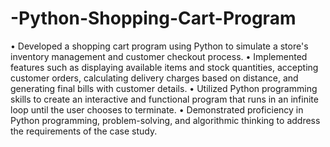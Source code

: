# -Python-Shopping-Cart-Program
•	Developed a shopping cart program using Python to simulate a store's inventory management and customer checkout process.
•	Implemented features such as displaying available items and stock quantities, accepting customer orders, calculating delivery charges based on distance, and generating final bills with customer details.
•	Utilized Python programming skills to create an interactive and functional program that runs in an infinite loop until the user chooses to terminate.
•	Demonstrated proficiency in Python programming, problem-solving, and algorithmic thinking to address the requirements of the case study.
